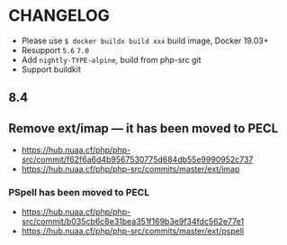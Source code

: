 # CHANGELOG

* Please use `$ docker buildx build xxx` build image, Docker 19.03+
* Resupport `5.6` `7.0`
* Add `nightly-TYPE-alpine`, build from php-src git
* Support buildkit

## 8.4

## Remove ext/imap — it has been moved to PECL

* https://hub.nuaa.cf/php/php-src/commit/f62f6a6d4b9567530775d684db55e9990952c737
* https://hub.nuaa.cf/php/php-src/commits/master/ext/imap

### PSpell has been moved to PECL

* https://hub.nuaa.cf/php/php-src/commit/b035cb6c8e31bea351f169b3e9f34fdc562e77e1
* https://hub.nuaa.cf/php/php-src/commits/master/ext/pspell
